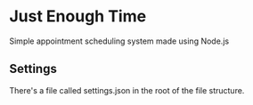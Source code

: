# Just Enough Time
Simple appointment scheduling system made using Node.js

## Settings
There's a file called settings.json in the root of the file structure.

